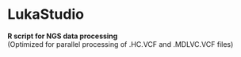 # LukaStudio
**R script for NGS data processing**    
(Optimized for parallel processing of .HC.VCF and .MDLVC.VCF files)
